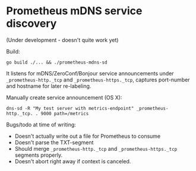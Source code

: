 Prometheus mDNS service discovery
=================================

(Under development - doesn't quite work yet)

Build:

    go build ./... && ./prometheus-mdns-sd

It listens for mDNS/ZeroConf/Bonjour service announcements under
`_prometheus-http._tcp` and `_prometheus-https._tcp`, captures port-number and
hostname for later re-labeling.

Manually create service announcement (OS X):

    dns-sd -R "My test server with metrics-endpoint" _prometheus-http._tcp. . 9000 path=/metrics

Bugs/todo at time of writing:

 - Doesn't actually write out a file for Prometheus to consume
 - Doesn't parse the TXT-segment
 - Should merge `_prometheus-http._tcp` and `_prometheus-https._tcp` segments properly.
 - Doesn't abort right away if context is canceled.
